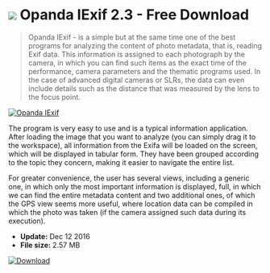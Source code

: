 # ![](https://cdn.softexe.net/static/icon/0/opanda-iexif-11261.png) Opanda IExif 2.3 - Free Download

> Opanda IExif - is a simple but at the same time one of the best programs for analyzing the content of photo metadata, that is, reading Exif data. This information is assigned to each photograph by the camera, in which you can find such items as the exact time of the performance, camera parameters and the thematic programs used. In the case of advanced digital cameras or SLRs, the data can even include details such as the distance that was measured by the lens to the focus point.

[![Opanda IExif](https://gallery.dpcdn.pl/imgc/Tools/72830/g_-_420x350_1.5_-_x20161211173338_0.png)](https://softexe.net/win/multimedia/graphics-editors/opanda-iexif:ppbfp.html)

The program is very easy to use and is a typical information application. After loading the image that you want to analyze (you can simply drag it to the workspace), all information from the Exifa will be loaded on the screen, which will be displayed in tabular form. They have been grouped according to the topic they concern, making it easier to navigate the entire list.
 
 For greater convenience, the user has several views, including a generic one, in which only the most important information is displayed, full, in which we can find the entire metadata content and two additional ones, of which the GPS view seems more useful, where location data can be compiled in which the photo was taken (if the camera assigned such data during its execution).


- **Update:** Dec 12 2016
- **File size:** 2.57 MB

[![Download](https://cdn.softexe.net/static/img/download.png)](https://softexe.net/win/multimedia/graphics-editors/opanda-iexif:ppbfp.html)

